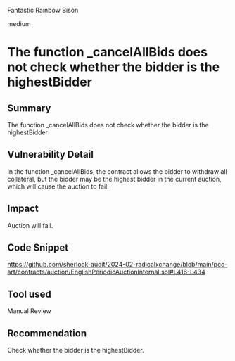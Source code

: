 Fantastic Rainbow Bison

medium

# The function _cancelAllBids does not check whether the bidder is the highestBidder

## Summary

The function _cancelAllBids does not check whether the bidder is the highestBidder

## Vulnerability Detail

In the function _cancelAllBids, the contract allows the bidder to withdraw all collateral, but the bidder may be the highest bidder in the current auction, which will cause the auction to fail.

## Impact

Auction will fail.

## Code Snippet

https://github.com/sherlock-audit/2024-02-radicalxchange/blob/main/pco-art/contracts/auction/EnglishPeriodicAuctionInternal.sol#L416-L434

## Tool used

Manual Review

## Recommendation

Check whether the bidder is the highestBidder.